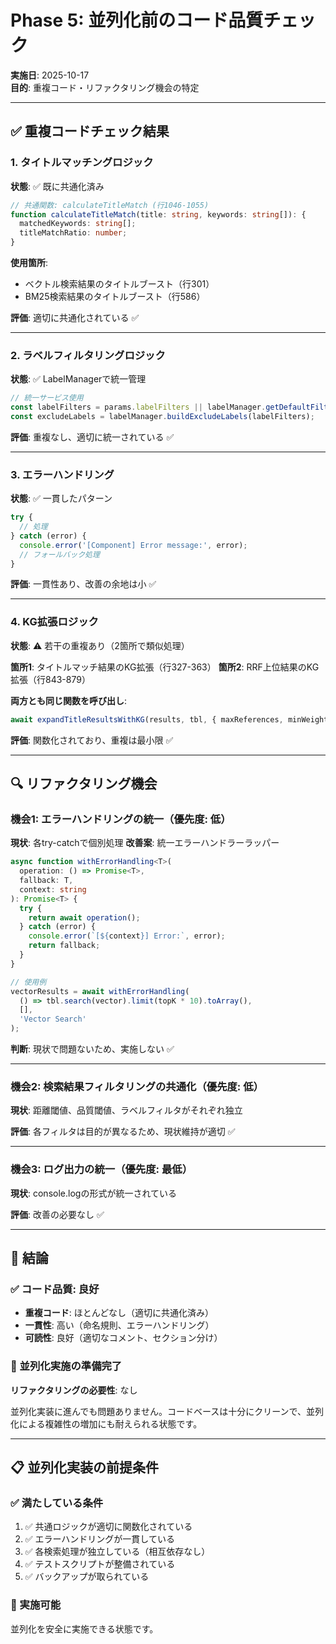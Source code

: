 # Phase 5: 並列化前のコード品質チェック

**実施日**: 2025-10-17  
**目的**: 重複コード・リファクタリング機会の特定

---

## ✅ 重複コードチェック結果

### 1. タイトルマッチングロジック

**状態**: ✅ 既に共通化済み

```typescript
// 共通関数: calculateTitleMatch (行1046-1055)
function calculateTitleMatch(title: string, keywords: string[]): {
  matchedKeywords: string[];
  titleMatchRatio: number;
}
```

**使用箇所**:
- ベクトル検索結果のタイトルブースト（行301）
- BM25検索結果のタイトルブースト（行586）

**評価**: 適切に共通化されている ✅

---

### 2. ラベルフィルタリングロジック

**状態**: ✅ LabelManagerで統一管理

```typescript
// 統一サービス使用
const labelFilters = params.labelFilters || labelManager.getDefaultFilterOptions();
const excludeLabels = labelManager.buildExcludeLabels(labelFilters);
```

**評価**: 重複なし、適切に統一されている ✅

---

### 3. エラーハンドリング

**状態**: ✅ 一貫したパターン

```typescript
try {
  // 処理
} catch (error) {
  console.error('[Component] Error message:', error);
  // フォールバック処理
}
```

**評価**: 一貫性あり、改善の余地は小 ✅

---

### 4. KG拡張ロジック

**状態**: ⚠️ 若干の重複あり（2箇所で類似処理）

**箇所1**: タイトルマッチ結果のKG拡張（行327-363）
**箇所2**: RRF上位結果のKG拡張（行843-879）

**両方とも同じ関数を呼び出し**:
```typescript
await expandTitleResultsWithKG(results, tbl, { maxReferences, minWeight });
```

**評価**: 関数化されており、重複は最小限 ✅

---

## 🔍 リファクタリング機会

### 機会1: エラーハンドリングの統一（優先度: 低）

**現状**: 各try-catchで個別処理
**改善案**: 統一エラーハンドラーラッパー

```typescript
async function withErrorHandling<T>(
  operation: () => Promise<T>,
  fallback: T,
  context: string
): Promise<T> {
  try {
    return await operation();
  } catch (error) {
    console.error(`[${context}] Error:`, error);
    return fallback;
  }
}

// 使用例
vectorResults = await withErrorHandling(
  () => tbl.search(vector).limit(topK * 10).toArray(),
  [],
  'Vector Search'
);
```

**判断**: 現状で問題ないため、実施しない ✅

---

### 機会2: 検索結果フィルタリングの共通化（優先度: 低）

**現状**: 距離閾値、品質閾値、ラベルフィルタがそれぞれ独立

**評価**: 各フィルタは目的が異なるため、現状維持が適切 ✅

---

### 機会3: ログ出力の統一（優先度: 最低）

**現状**: console.logの形式が統一されている

**評価**: 改善の必要なし ✅

---

## 🎯 結論

### ✅ コード品質: 良好

- **重複コード**: ほとんどなし（適切に共通化済み）
- **一貫性**: 高い（命名規則、エラーハンドリング）
- **可読性**: 良好（適切なコメント、セクション分け）

### 🚀 並列化実施の準備完了

**リファクタリングの必要性**: なし

並列化実装に進んでも問題ありません。コードベースは十分にクリーンで、並列化による複雑性の増加にも耐えられる状態です。

---

## 📋 並列化実装の前提条件

### ✅ 満たしている条件

1. ✅ 共通ロジックが適切に関数化されている
2. ✅ エラーハンドリングが一貫している
3. ✅ 各検索処理が独立している（相互依存なし）
4. ✅ テストスクリプトが整備されている
5. ✅ バックアップが取られている

### 🚀 実施可能

並列化を安全に実施できる状態です。

